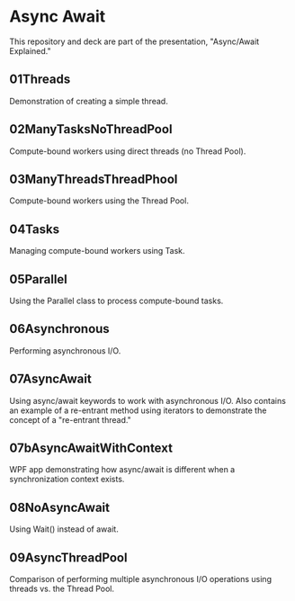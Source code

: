 Async Await 
===========

This repository and deck are part of the presentation, "Async/Await Explained." 

## 01Threads

Demonstration of creating a simple thread.

## 02ManyTasksNoThreadPool

Compute-bound workers using direct threads (no Thread Pool).

## 03ManyThreadsThreadPhool

Compute-bound workers using the Thread Pool. 

## 04Tasks 

Managing compute-bound workers using Task. 

## 05Parallel

Using the Parallel class to process compute-bound tasks.

## 06Asynchronous

Performing asynchronous I/O. 

## 07AsyncAwait

Using async/await keywords to work with asynchronous I/O. Also contains an example of a re-entrant method using iterators to demonstrate the concept of a "re-entrant thread."

## 07bAsyncAwaitWithContext 

WPF app demonstrating how async/await is different when a synchronization context exists.

## 08NoAsyncAwait

Using Wait() instead of await.

## 09AsyncThreadPool 

Comparison of performing multiple asynchronous I/O operations using threads vs. the Thread Pool.
